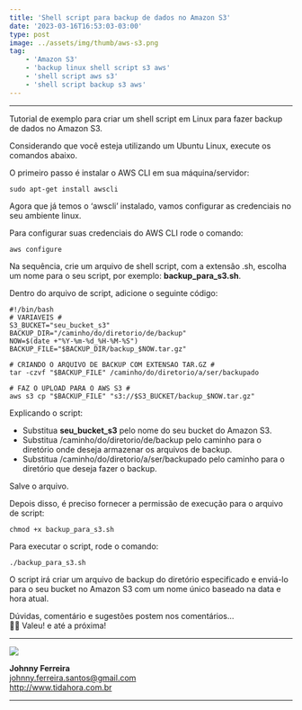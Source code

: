 ```yaml
---
title: 'Shell script para backup de dados no Amazon S3'
date: '2023-03-16T16:53:03-03:00'
type: post
image: ../assets/img/thumb/aws-s3.png
tag:
    - 'Amazon S3'
    - 'backup linux shell script s3 aws'
    - 'shell script aws s3'
    - 'shell script backup s3 aws'
---
```


- - - - - -

Tutorial de exemplo para criar um shell script em Linux para fazer backup de dados no Amazon S3.

Considerando que você esteja utilizando um Ubuntu Linux, execute os comandos abaixo.

O primeiro passo é instalar o AWS CLI em sua máquina/servidor:

```
sudo apt-get install awscli
```

Agora que já temos o ‘awscli’ instalado, vamos configurar as credenciais no seu ambiente linux.

Para configurar suas credenciais do AWS CLI rode o comando:

```
aws configure
```

Na sequência, crie um arquivo de shell script, com a extensão .sh, escolha um nome para o seu script, por exemplo: **backup\_para\_s3.sh**.

Dentro do arquivo de script, adicione o seguinte código:  

```
#!/bin/bash
# VARIAVEIS #
S3_BUCKET="seu_bucket_s3"
BACKUP_DIR="/caminho/do/diretorio/de/backup"
NOW=$(date +"%Y-%m-%d_%H-%M-%S")
BACKUP_FILE="$BACKUP_DIR/backup_$NOW.tar.gz"

# CRIANDO O ARQUIVO DE BACKUP COM EXTENSAO TAR.GZ #
tar -czvf "$BACKUP_FILE" /caminho/do/diretorio/a/ser/backupado

# FAZ O UPLOAD PARA O AWS S3 #
aws s3 cp "$BACKUP_FILE" "s3://$S3_BUCKET/backup_$NOW.tar.gz"
```

Explicando o script:  

- Substitua **seu\_bucket\_s3** pelo nome do seu bucket do Amazon S3.  
- Substitua /caminho/do/diretorio/de/backup pelo caminho para o diretório onde deseja armazenar os arquivos de backup.  
- Substitua /caminho/do/diretorio/a/ser/backupado pelo caminho para o diretório que deseja fazer o backup.  

Salve o arquivo.

Depois disso, é preciso fornecer a permissão de execução para o arquivo de script:

```
chmod +x backup_para_s3.sh
```

Para executar o script, rode o comando:

```
./backup_para_s3.sh
```

O script irá criar um arquivo de backup do diretório especificado e enviá-lo para o seu bucket no Amazon S3 com um nome único baseado na data e hora atual.

Dúvidas, comentário e sugestões postem nos comentários…  
👋🏼 Valeu! e até a próxima!

- - - - - -

![](.../assets/img/uploads/2017/11/foto-perfil-redondo-johnny.png)

**Johnny Ferreira**  
<johnny.ferreira.santos@gmail.com>  
<http://www.tidahora.com.br>

- - - - - -